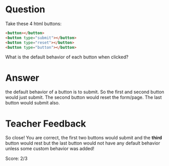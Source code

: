 # Question

Take these 4 html buttons:

```html
<button></button>
<button type="submit"></button>
<button type="reset"></button>
<button type="button"></button>
```

What is the default behavior of each button when clicked?

# Answer

the default behavior of a button is to submit.
So the first and second button would just submit.
The second button would reset the form/page.
The last button would submit also.

# Teacher Feedback

So close! You are correct, the first two buttons would submit and the **third** button would rest but the last button would not have any default behavior unless some custom behavior was added!

Score: 2/3